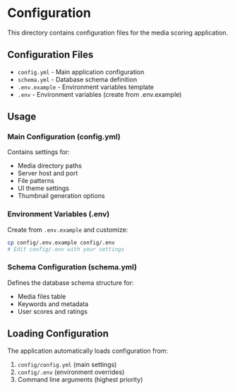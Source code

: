 # Configuration

This directory contains configuration files for the media scoring application.

## Configuration Files

- `config.yml` - Main application configuration
- `schema.yml` - Database schema definition
- `.env.example` - Environment variables template
- `.env` - Environment variables (create from .env.example)

## Usage

### Main Configuration (config.yml)
Contains settings for:
- Media directory paths
- Server host and port
- File patterns
- UI theme settings
- Thumbnail generation options

### Environment Variables (.env)
Create from `.env.example` and customize:
```bash
cp config/.env.example config/.env
# Edit config/.env with your settings
```

### Schema Configuration (schema.yml)
Defines the database schema structure for:
- Media files table
- Keywords and metadata
- User scores and ratings

## Loading Configuration

The application automatically loads configuration from:
1. `config/config.yml` (main settings)
2. `config/.env` (environment overrides)
3. Command line arguments (highest priority)
